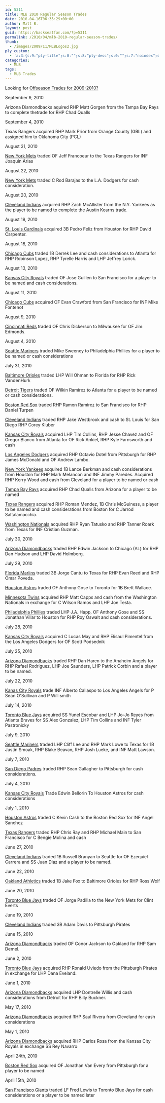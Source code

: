 ```yaml
---
id: 5311
title: MLB 2010 Regular Season Trades
date: 2010-04-16T06:35:29+00:00
author: Matt B.
layout: post
guid: https://backseatfan.com/?p=5311
permalink: /2010/04/mlb-2010-regular-season-trades/
thumb:
  - /images/2009/11/MLBLogos2.jpg
ply_custom:
  - 'a:3:{s:9:"ply-title";s:0:"";s:8:"ply-desc";s:0:"";s:7:"noindex";s:0:"";}'
categories:
  - MLB
tags:
  - MLB Trades
---
```


<div class="entry">
  <p>
    Looking for <a href="https://backseatfan.com/index.php/2009/11/mlb-offseason-trades-2009-2010/">Offseason Trades for 2009-2010?</a>
  </p>

  <p>
    September 9, 2010
  </p>

  <p>
    Arizona Diamondbacks aquired RHP Matt Gorgen from the Tampa Bay Rays to complete thetrade for RHP Chad Qualls
  </p>

  <p>
    September 4, 2010
  </p>

  <p>
    Texas Rangers acquired RHP Mark Prior from Orange County (GBL) and assigned him to Oklahoma City (PCL)
  </p>

  <p>
    August 31, 2010
  </p>

  <p>
    <a href="http://mlb.fanhouse.com/2010/08/31/mets-trade-jeff-francoeur-to-rangers/">New York Mets</a> traded OF Jeff Francoeur to the Texas Rangers for INF Joaquin Arias
  </p>

  <p>
    August 22, 2010
  </p>

  <p>
    <a href="http://sports.espn.go.com/mlb/news/story?id=5483786">New York Mets</a> traded C Rod Barajas to the L.A. Dodgers for cash consideration.
  </p>

  <p>
    August 20, 2010
  </p>

  <p>
    <a href="https://www.nj.com/yankees/index.ssf/2010/07/yankees_land_outfielder_austin.html">Cleveland Indians</a> acquired RHP Zach McAllister from the N.Y. Yankees as the player to be named to complete the Austin Kearns trade.
  </p>

  <p>
    August 19, 2010
  </p>

  <p>
    <a href="https://www.stltoday.com/sports/baseball/professional/article_a57e7840-abb4-11df-9ec8-0017a4a78c22.html">St. Louis Cardinals</a> acquired 3B Pedro Feliz from Houston for RHP David Carpenter.
  </p>

  <p>
    August 18, 2010
  </p>

  <p>
    <a href="https://www.mlbtraderumors.com/2010/08/braves-close-to-trading-for-derrek-lee.html">Chicago Cubs</a> traded 1B Derrek Lee and cash considerations to Atlanta for RHP Robinson Lopez, RHP Tyrelle Harris and LHP Jeffrey Lorick.
  </p>

  <p>
    August 13, 2010
  </p>

  <p>
    <a href="https://www.latimes.com/sports/la-sp-baseball-notes-20100814,0,273588.story">Kansas City Royals</a> traded OF Jose Guillen to San Francisco for a player to be named and cash considerations.
  </p>

  <p>
    August 11, 2010
  </p>

  <p>
    <a href="https://www.sfgate.com/cgi-bin/blogs/giants/detail?entry_id=69929">Chicago Cubs</a> acquired OF Evan Crawford from San Francisco for INF Mike Fontenot
  </p>

  <p>
    August 9, 2010
  </p>

  <p>
    <a href="http://sports.espn.go.com/mlb/news/story?id=5449338">Cincinnati Reds</a> traded OF Chris Dickerson to Milwaukee for OF Jim Edmonds.
  </p>

  <p>
    August 4, 2010
  </p>

  <p>
    <a href="http://seattletimes.nwsource.com/html/localnews/2012535474_maritrade05.html">Seattle Mariners</a> traded Mike Sweeney to Philadelphia Phillies for a player to be named or cash considerations
  </p>

  <p>
    July 31, 2010
  </p>

  <p>
    <a href="http://bleacherreport.com/articles/427845-mlb-trade-rumors-marlins-acquire-lefty-will-ohman-from-baltimore">Baltimore Orioles</a> traded LHP Will Ohman to Florida for RHP Rick VandenHurk
  </p>

  <p>
    <a href="https://www.mlive.com/tigers/index.ssf/2010/07/tigers_trade_of_wilkin_ramirez.html">Detroit Tigers</a> traded OF Wilkin Ramirez to Atlanta for a player to be named or cash considerations.
  </p>

  <p>
    <a href="https://www.bottomlinesox.com/2010-articles/july/red-sox-trade-ramon-ramirez-giants-for-for-rp-daniel-turpen.html">Boston Red Sox</a> traded RHP Ramon Ramirez to San Francisco for RHP Daniel Turpen
  </p>

  <p>
    <a href="http://sports.espn.go.com/mlb/news/story?id=5426165">Cleveland Indians</a> traded RHP Jake Westbrook and cash to St. Louis for San Diego RHP Corey Kluber
  </p>

  <p>
    <a href="http://sports.espn.go.com/mlb/news/story?id=5426623">Kansas City Royals</a> acquired LHP Tim Collins, RHP Jesse Chavez and OF Gregor Blanco from Atlanta for OF Rick Ankiel, RHP Kyle Farnsworth and cash
  </p>

  <p>
    <a href="https://www.bucsdugout.com/2010/7/31/1598693/rosenthal-pirates-trade-octavio">Los Angeles Dodgers</a> acquired RHP Octavio Dotel from Pittsburgh for RHP James McDonald and OF Andrew Lambo.
  </p>

  <p>
    <a href="https://www.nypost.com/p/sports/yankees/berk_ing_it_out_PE7UPUUwT9MRrEcigmDDOO">New York Yankees</a> acquired 1B Lance Berkman and cash considerations from Houston for RHP Mark Melancon and INF Jimmy Paredes. Acquired RHP Kerry Wood and cash from Cleveland for a player to be named or cash
  </p>

  <p>
    <a href="http://sports.espn.go.com/mlb/news/story?id=5426004">Tampa Bay Rays</a> acquired RHP Chad Qualls from Arizona for a player to be named
  </p>

  <p>
    <a href="http://rangersblog.dallasnews.com/archives/2010/08/rangers-complete-jarrod-saltal.html">Texas Rangers</a> acquired RHP Roman Mendez, 1B Chris McGuiness, a player to be named and cash considerations from Boston for C Jarrod Saltalamacchia.
  </p>

  <p>
    <a href="http://voices.washingtonpost.com/nationalsjournal/2010/07/nationals_trade_cristian_guzma.html">Washington Nationals</a> acquired RHP Ryan Tatusko and RHP Tanner Roark from Texas for INF Cristian Guzman.
  </p>

  <p>
    July 30, 2010
  </p>

  <p>
    <a href="https://www.sbnation.com/2010/7/30/1596558/mlb-trade-rumors-adam-dunn-edwin-jackson-white-sox-yankees">Arizona Diamondbacks</a> traded RHP Edwin Jackson to Chicago (AL) for RHP Dan Hudson and LHP David Holmberg.
  </p>

  <p>
    July 29, 2010
  </p>

  <p>
    <a href="http://sports.espn.go.com/dallas/mlb/news/story?id=5421166">Florida Marlins</a> traded 3B Jorge Cantu to Texas for RHP Evan Reed and RHP Omar Poveda.
  </p>

  <p>
    <a href="https://www.mlbtraderumors.com/2010/07/astros-to-send-anthony-gose-to-blue-jays.html">Houston Astros</a> traded OF Anthony Gose to Toronto for 1B Brett Wallace.
  </p>

  <p>
    <a href="http://sports.espn.go.com/mlb/news/story?id=5421810">Minnesota Twins</a> acquired RHP Matt Capps and cash from the Washington Nationals in exchange for C Wilson Ramos and LHP Joe Testa.
  </p>

  <p>
    <a href="http://sports.espn.go.com/mlb/news/story?id=5420095">Philadelphia Phillies</a> traded LHP J.A. Happ, OF Anthony Gose and SS Jonathan Villar to Houston for RHP Roy Oswalt and cash considerations.
  </p>

  <p>
    July 28, 2010
  </p>

  <p>
    <a href="https://www.sbnation.com/2010/7/28/1593575/scott-podsednik-trade-dodgers-royals-lucas-may-elisaul-pimentel">Kansas City Royals</a> acquired C Lucas May and RHP Elisaul Pimentel from the Los Angeles Dodgers for OF Scott Podsednik
  </p>

  <p>
    July 25, 2010
  </p>

  <p>
    <a href="http://bleacherreport.com/articles/425610-mlb-trade-dan-haren-trade-to-los-angeles-angels-for-joe-saunders-junk">Arizona Diamondbacks</a> traded RHP Dan Haren to the Anaheim Angels for RHP Rafael Rodriguez, LHP Joe Saunders, LHP Patrick Corbin and a player to be named.
  </p>

  <p>
    July 22, 2010
  </p>

  <p>
    <a href="http://kansascity.sbnation.com/2010/7/22/1583078/alberto-callaspo-trade-royals-angels-sean-osullivan">Kanas City Royals</a> trade INF Alberto Callaspo to Los Angeles Angels for P Sean O'Sullivan and P Will smith
  </p>

  <p>
    July 14, 2010
  </p>

  <p>
    <a href="https://www.fangraphs.com/blogs/index.php/the-yunel-escobar-trade-atlantas-perspective/">Toronto Blue Jays</a> acquired SS Yunel Escobar and LHP Jo-Jo Reyes from Atlanta Braves for SS Alex Gonzalez, LHP Tim Collins and INF Tyler Pastronicky
  </p>

  <p>
    July 9, 2010
  </p>

  <p>
    <a href="http://insider.espn.go.com/mlb/insider/news/story?id=5368164">Seattle Mariners</a> traded LHP Cliff Lee and RHP Mark Lowe to Texas for 1B Justin Smoak, RHP Blake Beavan, RHP Josh Lueke, and INF Matt Lawson.
  </p>

  <p>
    July 7, 2010
  </p>

  <p>
    <a href="https://www.thepittsburghchannel.com/sports/24182906/detail.html">San Diego Padres</a> traded RHP Sean Gallagher to Pittsburgh for cash considerations.
  </p>

  <p>
    July 4, 2010
  </p>

  <p>
    <a href="https://www.mlbtraderumors.com/2010/07/royals-trade-edwin-bellorin-to-astros.html?utm_source=twitterfeed&utm_medium=twitter">Kansas City Royals</a> Trade Edwin Bellorin To Houston Astros for cash considerations
  </p>

  <p>
    July 1, 2010
  </p>

  <p>
    <a href="https://www.boston.com/sports/baseball/redsox/extras/extra_bases/2010/07/red_sox_trade_f_2.html">Houston Astros</a> traded C Kevin Cash to the Boston Red Sox for INF Angel Sanchez
  </p>

  <p>
    <a href="http://sports.espn.go.com/dallas/mlb/news/story?id=5344813">Texas Rangers</a> traded RHP Chris Ray and RHP Michael Main to San Francisco for C Bengie Molina and cash
  </p>

  <p>
    June 27, 2010
  </p>

  <p>
    <a href="http://seattletimes.nwsource.com/html/mariners/2012218306_branyan27.html">Cleveland Indians</a> traded 1B Russell Branyan to Seattle for OF Ezequiel Carrera and SS Juan Diaz and a player to be named.
  </p>

  <p>
    June 22, 2010
  </p>

  <p>
    <a href="http://hardballtalk.nbcsports.com/as-give-up-on-jake-fox-trade-him-to-orioles-for-ross-wolf.php">Oakland Athletics</a> traded 1B Jake Fox to Baltimore Orioles for RHP Ross Wolf
  </p>

  <p>
    June 20, 2010
  </p>

  <p>
    <a href="https://www.mlbtraderumors.com/2010/06/mets-acquire-jorge-padilla-.html">Toronto Blue Jays</a> traded OF Jorge Padilla to the New York Mets for Clint Everts
  </p>

  <p>
    June 19, 2010
  </p>

  <p>
    <a href="https://www.mlbtraderumors.com/2010/06/pirates-acquire-adam-davis.html">Cleveland Indians</a> traded 3B Adam Davis to Pittsburgh Pirates
  </p>

  <p>
    June 15, 2010
  </p>

  <p>
    <a href="https://www.mlbtraderumors.com/2010/06/as-acquire-conor-jackson.html">Arizona Diamondbacks</a> traded OF Conor Jackson to Oakland for RHP Sam Demel.
  </p>

  <p>
    June 2, 2010
  </p>

  <p>
    <a href="https://www.bluebirdbanter.com/2010/6/24/1534984/dana-eveland-trade-looks-even-more">Toronto Blue Jays</a> acquired RHP Ronald Uviedo from the Pittsburgh Pirates in exchange for LHP Dana Eveland.
  </p>

  <p>
    June 1, 2010
  </p>

  <p>
    <a href="http://content.usatoday.com/communities/dailypitch/post/2010/06/dontrelle-willis-out-with-the-detroit-tigers-might-not-be-out-of-chances/1">Arizona Diamondbacks</a> acquired LHP Dontrelle Willis and cash considerations from Detroit for RHP Billy Buckner.
  </p>

  <p>
    May 17, 2010
  </p>

  <p>
    <a href="http://hardballtalk.nbcsports.com/2010/05/indians-trade-saul-rivera-to-the-dbacks-bob-howry-released.html.php">Arizona Diamondbacks</a> acquired RHP Saul Rivera from Cleveland for cash considerations
  </p>

  <p>
    May 1, 2010
  </p>

  <p>
    <a href="https://www.azsnakepit.com/2010/5/1/1454320/dbacks-trade-for-rhp-carlos-rosa">Arizona Diamondbacks</a> acquired RHP Carlos Rosa from the Kansas City Royals in exchange SS Rey Navarro
  </p>

  <p>
    April 24th, 2010
  </p>

  <p>
    <a href="https://www.nesn.com/2010/06/red-sox-trade-jonathan-van-every-for-catcher-josue-peley.html">Boston Red Sox</a> acquired OF Jonathan Van Every from Pittsburgh for a player to be named
  </p>

  <p>
    April 15th, 2010
  </p>

  <p>
    <a href="https://www.sbnation.com/2010/4/15/1425368/fred-lewis-trade-giants-blue-jays-ptbnl">San Francisco Giants</a> traded LF Fred Lewis to Toronto Blue Jays for cash considerations or a player to be named later
  </p>
</div>
